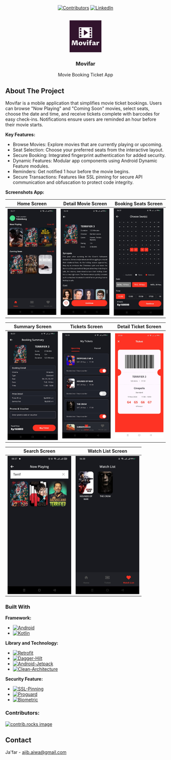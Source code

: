 <a id="readme-top"></a>

<div align="center">

[![Contributors][contributors-shield]][contributors-url]
[![LinkedIn][linkedin-shield]][linkedin-url]

</div>
<!-- PROJECT LOGO -->
<br />
<div align="center">
  <a href="https://github.com/jafar144/Movifar">
    <img src="screenshots/app_logo.png" alt="Logo" width="100" height="100">
  </a>

  <h3 align="center">Movifar</h3>

  <p align="center">
    Movie Booking Ticket App
    <br />
  </p>
</div>

<!-- TABLE OF CONTENTS -->
<!-- <details>
  <summary>Table of Contents</summary>
  <ol>
    <li>
      <a href="#about-the-project">About The Project</a>
      <ul>
        <li><a href="#built-with">Built With</a></li>
      </ul>
    </li>
    <li><a href="#contributing">Contributing</a></li>
    <li><a href="#contact">Contact</a></li>
  </ol>
</details> -->

<!-- ABOUT THE PROJECT -->
## About The Project

Movifar is a mobile application that simplifies movie ticket bookings. Users can browse "Now Playing" and "Coming Soon" movies, select seats, choose the date and time, 
and receive tickets complete with barcodes for easy check-ins. Notifications ensure users are reminded an hour before their movie starts.

**Key Features:**

- Browse Movies: Explore movies that are currently playing or upcoming.
- Seat Selection: Choose your preferred seats from the interactive layout.
- Secure Booking: Integrated fingerprint authentication for added security.
- Dynamic Features: Modular app components using Android Dynamic Feature modules.
- Reminders: Get notified 1 hour before the movie begins.
- Secure Transactions: Features like SSL pinning for secure API communication and obfuscation to protect code integrity.

**Screenshots App:**
<div align="center">
  
| Home Screen | Detail Movie Screen | Booking Seats Screen |
|:--------------:|:------------:|:---------------:|
| <img src="screenshots/Home.jpeg" alt="Home Screen" width="200"> | <img src="screenshots/Detail Movie.jpeg" alt="Detail Movie Screen" width="200"> | <img src="screenshots/Booking Seats.jpeg" alt="Booking Seats Screen" width="200"> |

| Summary Screen | Tickets Screen | Detail Ticket Screen |
|:-----------:|:----------------:|:-------------:|
| <img src="screenshots/Summary.jpeg" alt="Summary Screen" width="200"> | <img src="screenshots/Tickets.jpeg" alt="Tickets Screen" width="200"> | <img src="screenshots/Detail Ticket.jpeg" alt="Detail Ticket Screen" width="200"> |

| Search Screen | Watch List Screen |
|:-----------:|:----------------:|
| <img src="screenshots/Search.jpeg" alt="Search Screen" width="200"> | <img src="screenshots/Watch List.jpeg" alt="Watch List Screen" width="200"> |

</div>

### Built With

**Framework:**
* [![Android][Android]][Android-url]
* [![Kotlin][Kotlin]][Kotlin-url]

**Library and Technology:**
* [![Retrofit][Retrofit]][Retrofit-url]
* [![Dagger-Hilt][Dagger-Hilt]][Dagger-Hilt-url]
* [![Android-Jetpack][Android-Jetpack]][Android-Jetpack-url]
* [![Clean-Architecture][Clean-Architecture]][Clean-Architecture-url]

**Security Feature:**
* [![SSL-Pinning][SSL-Pinning]][SSL-Pinning-url]
* [![Proguard][Proguard]][Proguard-url]
* [![Biometric][Biometric]][Biometric-url]

<!-- CONRTIBUTORS -->
### Contributors:

<a href="https://github.com/jafar144/Movifar/graphs/contributors">
  <img src="https://contrib.rocks/image?repo=jafar144/Movifar" alt="contrib.rocks image" />
</a>

<!-- <p align="right">(<a href="#readme-top">back to top</a>)</p> -->

<!-- CONTACT -->
## Contact

Ja'far - ajib.aiwa@gmail.com

<!-- MARKDOWN LINKS & IMAGES -->
<!-- https://www.markdownguide.org/basic-syntax/#reference-style-links -->
[contributors-shield]: https://img.shields.io/github/contributors/jafar144/Movifar.svg?style=for-the-badge
[contributors-url]: https://github.com/jafar144/Movifare/graphs/contributors
[linkedin-shield]: https://img.shields.io/badge/-LinkedIn-black.svg?style=for-the-badge&logo=linkedin&colorB=555
[linkedin-url]: https://www.linkedin.com/in/jafarrmu/

[Android]: https://img.shields.io/badge/Android-34A853?style=for-the-badge&logo=android&logoColor=FFFFFF
[Android-url]: https://developer.android.com/develop
[Kotlin]: https://img.shields.io/badge/Kotlin-7F52FF?style=for-the-badge&logo=kotlin&logoColor=FFFFFF
[Kotlin-url]: https://kotlinlang.org/

[Retrofit]: https://img.shields.io/badge/Retrofit-20232A?style=for-the-badge&logo=retrofit&logoColor=61DAFB
[Retrofit-url]: https://pub.dev/packages/blochttps://square.github.io/retrofit/
[Dagger-Hilt]: https://img.shields.io/badge/Dagger--Hilt-20232A?style=for-the-badge&logo=bloc&logoColor=61DAFB
[Dagger-Hilt-url]: https://dagger.dev/hilt/
[Android-Jetpack]: https://img.shields.io/badge/Android--Jetpack-20232A?style=for-the-badge&logo=jetpack&logoColor=61DAFB
[Android-Jetpack-url]: https://developer.android.com/jetpack
[Clean-Architecture]: https://img.shields.io/badge/Clean--Architecture-20232A?style=for-the-badge&logo=clean&logoColor=61DAFB
[Clean-Architecture-url]: https://developer.android.com/topic/architecture

[SSL-Pinning]: https://img.shields.io/badge/SSL--Pinning-20232A?style=for-the-badge&logo=key&logoColor=61DAFB
[SSL-Pinning-url]: https://developer.android.com/privacy-and-security/security-ssl
[Proguard]: https://img.shields.io/badge/Proguard-20232A?style=for-the-badge&logo=proguard&logoColor=61DAFB
[Proguard-url]: https://developer.android.com/build/shrink-code?hl=id
[Biometric]: https://img.shields.io/badge/Biometric-20232A?style=for-the-badge&logo=biometric&logoColor=61DAFB
[Biometric-url]: https://developer.android.com/identity/sign-in/biometric-auth?hl=id

